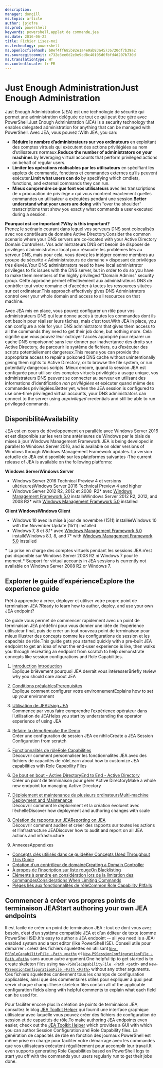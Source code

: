 ```yaml
---
description: 
manager: dongill
ms.topic: article
author: jpjofre
ms.prod: powershell
keywords: powershell,applet de commande,jea
ms.date: 2016-06-22
title: Fichier Lisez-moi
ms.technology: powershell
ms.openlocfilehash: b0ef4ff685b82e1a4e9ab83a45736720df7b39a2
ms.sourcegitcommit: c732e3ee6d2e0e9cd8c40105d6fbfd4d207b730d
ms.translationtype: HT
ms.contentlocale: fr-FR
---
```

# <a name="just-enough-administration"></a><span data-ttu-id="60ec1-103">Just Enough Administration</span><span class="sxs-lookup"><span data-stu-id="60ec1-103">Just Enough Administration</span></span>
<span data-ttu-id="60ec1-104">Just Enough Administration (JEA) est une technologie de sécurité qui permet une administration déléguée de tout ce qui peut être géré avec PowerShell.</span><span class="sxs-lookup"><span data-stu-id="60ec1-104">Just Enough Administration (JEA) is a security technology that enables delegated administration for anything that can be managed with PowerShell.</span></span>
<span data-ttu-id="60ec1-105">Avec JEA, vous pouvez :</span><span class="sxs-lookup"><span data-stu-id="60ec1-105">With JEA, you can:</span></span>
- <span data-ttu-id="60ec1-106">**Réduire le nombre d’administrateurs sur vos ordinateurs** en exploitant des comptes virtuels qui exécutent des actions privilégiées au nom d’utilisateurs normaux.</span><span class="sxs-lookup"><span data-stu-id="60ec1-106">**Reduce the number of administrators on your machines** by leveraging virtual accounts that perform privileged actions on behalf of regular users.</span></span>
- <span data-ttu-id="60ec1-107">**Limiter les opérations réalisables par les utilisateurs** en spécifiant les applets de commande, fonctions et commandes externes qu’ils peuvent exécuter.</span><span class="sxs-lookup"><span data-stu-id="60ec1-107">**Limit what users can do** by specifying which cmdlets, functions, and external commands they can run.</span></span>
- <span data-ttu-id="60ec1-108">**Mieux comprendre ce que font vos utilisateurs** avec les transcriptions de « procuration de privilège » qui vous montrent exactement quelles commandes un utilisateur a exécutées pendant une session.</span><span class="sxs-lookup"><span data-stu-id="60ec1-108">**Better understand what your users are doing** with "over the shoulder" transcriptions that show you exactly what commands a user executed during a session.</span></span>

<span data-ttu-id="60ec1-109">**Pourquoi est-ce important ?**</span><span class="sxs-lookup"><span data-stu-id="60ec1-109">**Why is this important?**</span></span>  
<span data-ttu-id="60ec1-110">Prenez le scénario courant dans lequel vos serveurs DNS sont colocalisés avec vos contrôleurs de domaine Active Directory.</span><span class="sxs-lookup"><span data-stu-id="60ec1-110">Consider the common scenario where your DNS servers are co-located with your Active Directory Domain Controllers.</span></span>
<span data-ttu-id="60ec1-111">Vos administrateurs DNS ont besoin de disposer de privilèges d’administrateur local pour résoudre les problèmes liés au serveur DNS, mais pour cela, vous devez les intégrer comme membres au groupe de sécurité « Administrateurs de domaine » disposant de privilèges très élevés.</span><span class="sxs-lookup"><span data-stu-id="60ec1-111">Your DNS administrators need to have local administrator privileges to fix issues with the DNS server, but in order to do so you have to make them members of the highly privileged "Domain Admins" security group.</span></span>
<span data-ttu-id="60ec1-112">Cette approche permet effectivement aux administrateurs DNS de contrôler tout votre domaine et d’accéder à toutes les ressources situées sur cet ordinateur.</span><span class="sxs-lookup"><span data-stu-id="60ec1-112">This approach effectively gives DNS Administrators control over your whole domain and access to all resources on that machine.</span></span>

<span data-ttu-id="60ec1-113">Avec JEA mis en place, vous pouvez configurer un rôle pour vos administrateurs DNS qui leur donne accès à toutes les commandes dont ils ont besoin pour réaliser leurs tâches, mais c’est tout.</span><span class="sxs-lookup"><span data-stu-id="60ec1-113">With JEA in place, you can configure a role for your DNS administrators that gives them access to all the commands they need to get their job done, but nothing more.</span></span>
<span data-ttu-id="60ec1-114">Cela signifie que vous pouvez leur octroyer l’accès approprié pour réparer un cache DNS empoisonné sans leur donner par inadvertance des droits sur Active Directory, de parcourir le système de fichiers, ou d’exécuter des scripts potentiellement dangereux.</span><span class="sxs-lookup"><span data-stu-id="60ec1-114">This means you can provide the appropriate access to repair a poisoned DNS cache without unintentionally giving them rights to Active Directory, or to browse the file system, or run potentially dangerous scripts.</span></span>
<span data-ttu-id="60ec1-115">Mieux encore, quand la session JEA est configurée pour utiliser des comptes virtuels privilégiés à usage unique, vos administrateurs DNS peuvent se connecter au serveur en utilisant des informations d’identification *non privilégiées* et exécuter quand même des commandes privilégiées.</span><span class="sxs-lookup"><span data-stu-id="60ec1-115">Better yet, when the JEA session is configured to use one-time privileged virtual accounts, your DNS administrators can connect to the server using *unprivileged* credentials and still be able to run privileged commands.</span></span>

## <a name="availability"></a><span data-ttu-id="60ec1-116">Disponibilité</span><span class="sxs-lookup"><span data-stu-id="60ec1-116">Availability</span></span>
<span data-ttu-id="60ec1-117">JEA est en cours de développement en parallèle avec Windows Server 2016 et est disponible sur les versions antérieures de Windows par le biais de mises à jour Windows Management Framework.</span><span class="sxs-lookup"><span data-stu-id="60ec1-117">JEA is being developed in parallel to Windows Server 2016, and is available on older versions of Windows through Windows Management Framework updates.</span></span>
<span data-ttu-id="60ec1-118">La version actuelle de JEA est disponible sur les plateformes suivantes :</span><span class="sxs-lookup"><span data-stu-id="60ec1-118">The current release of JEA is available on the following platforms:</span></span>

<span data-ttu-id="60ec1-119">**Windows Server**</span><span class="sxs-lookup"><span data-stu-id="60ec1-119">**Windows Server**</span></span>
- <span data-ttu-id="60ec1-120">Windows Server 2016 Technical Preview 4 et versions ultérieures</span><span class="sxs-lookup"><span data-stu-id="60ec1-120">Windows Server 2016 Technical Preview 4 and higher</span></span>
- <span data-ttu-id="60ec1-121">Windows Server 2012 R2, 2012 et 2008  R2\* avec [Windows Management Framework 5.0](https://www.microsoft.com/en-us/download/details.aspx?id=50395) installé</span><span class="sxs-lookup"><span data-stu-id="60ec1-121">Windows Server 2012 R2, 2012, and 2008 R2\* with [Windows Management Framework 5.0](https://www.microsoft.com/en-us/download/details.aspx?id=50395) installed</span></span>

<span data-ttu-id="60ec1-122">**Client Windows**</span><span class="sxs-lookup"><span data-stu-id="60ec1-122">**Windows Client**</span></span>
- <span data-ttu-id="60ec1-123">Windows 10 avec la mise à jour de novembre (1511) installée</span><span class="sxs-lookup"><span data-stu-id="60ec1-123">Windows 10 with the November Update (1511) installed</span></span>
- <span data-ttu-id="60ec1-124">Windows 7, 8 et 8.1\* avec [Windows Management Framework 5.0](https://www.microsoft.com/en-us/download/details.aspx?id=50395) installé</span><span class="sxs-lookup"><span data-stu-id="60ec1-124">Windows 8.1, 8, and 7\* with [Windows Management Framework 5.0](https://www.microsoft.com/en-us/download/details.aspx?id=50395) installed</span></span>

<span data-ttu-id="60ec1-125">\* La prise en charge des comptes virtuels pendant les sessions JEA n’est pas disponible sur Windows Server 2008 R2 ni Windows 7 pour le moment.</span><span class="sxs-lookup"><span data-stu-id="60ec1-125">\* Support for virtual accounts in JEA sessions is currently not available on Windows Server 2008 R2 or Windows 7.</span></span>


## <a name="explore-the-experience-guide"></a><span data-ttu-id="60ec1-126">Explorer le guide d’expérience</span><span class="sxs-lookup"><span data-stu-id="60ec1-126">Explore the experience guide</span></span>
<span data-ttu-id="60ec1-127">Prêt à apprendre à créer, déployer et utiliser votre propre point de terminaison JEA ?</span><span class="sxs-lookup"><span data-stu-id="60ec1-127">Ready to learn how to author, deploy, and use your own JEA endpoint?</span></span>

<span data-ttu-id="60ec1-128">Ce guide vous permet de commencer rapidement avec un point de terminaison JEA prédéfini pour vous donner une idée de l’expérience utilisateur final, puis de créer un tout nouveau point de terminaison pour mieux illustrer des concepts comme les configurations de session et les capacités de rôle.</span><span class="sxs-lookup"><span data-stu-id="60ec1-128">This guide gets you started quickly with a pre-built JEA endpoint to get an idea of what the end-user experience is like, then walks you through recreating an endpoint from scratch to help demonstrate concepts like session configurations and Role Capabilities.</span></span>

1.  <span data-ttu-id="60ec1-129">[Introduction](introduction.md) </span><span class="sxs-lookup"><span data-stu-id="60ec1-129">[Introduction](introduction.md) </span></span>  
<span data-ttu-id="60ec1-130">Explique brièvement pourquoi JEA devrait vous intéresser</span><span class="sxs-lookup"><span data-stu-id="60ec1-130">Briefly review why you should care about JEA</span></span>

2.  [<span data-ttu-id="60ec1-131">Conditions préalables</span><span class="sxs-lookup"><span data-stu-id="60ec1-131">Prerequisites</span></span>](prerequisites.md)  
<span data-ttu-id="60ec1-132">Explique comment configurer votre environnement</span><span class="sxs-lookup"><span data-stu-id="60ec1-132">Explains how to set up your environment</span></span>

3.  [<span data-ttu-id="60ec1-133">Utilisation de JEA</span><span class="sxs-lookup"><span data-stu-id="60ec1-133">Using JEA</span></span>](using-jea.md)  
<span data-ttu-id="60ec1-134">Commence par vous faire comprendre l’expérience opérateur dans l’utilisation de JEA</span><span class="sxs-lookup"><span data-stu-id="60ec1-134">Helps you start by understanding the operator experience of using JEA</span></span>

4.  [<span data-ttu-id="60ec1-135">Refaire la démo</span><span class="sxs-lookup"><span data-stu-id="60ec1-135">Remake the Demo</span></span>](remake-the-demo-endpoint.md)  
<span data-ttu-id="60ec1-136">Créer une configuration de session JEA ex nihilo</span><span class="sxs-lookup"><span data-stu-id="60ec1-136">Create a JEA Session Configuration from scratch</span></span>

5.  [<span data-ttu-id="60ec1-137">Fonctionnalités de rôle</span><span class="sxs-lookup"><span data-stu-id="60ec1-137">Role Capabilities</span></span>](role-capabilities.md)  
<span data-ttu-id="60ec1-138">Découvrir comment personnaliser les fonctionnalités JEA avec des fichiers de capacités de rôle</span><span class="sxs-lookup"><span data-stu-id="60ec1-138">Learn about how to customize JEA capabilities with Role Capability Files</span></span>

6.  [<span data-ttu-id="60ec1-139">De bout en bout - Active Directory</span><span class="sxs-lookup"><span data-stu-id="60ec1-139">End to End - Active Directory</span></span>](end-to-end---active-directory.md)  
<span data-ttu-id="60ec1-140">Créer un point de terminaison pour gérer Active Directory</span><span class="sxs-lookup"><span data-stu-id="60ec1-140">Make a whole new endpoint for managing Active Directory</span></span>

7.  [<span data-ttu-id="60ec1-141">Déploiement et maintenance de plusieurs ordinateurs</span><span class="sxs-lookup"><span data-stu-id="60ec1-141">Multi-machine Deployment and Maintenance</span></span>](multi-machine-deployment-and-maintenance.md)  
<span data-ttu-id="60ec1-142">Découvrir comment le déploiement et la création évoluent avec l’échelle</span><span class="sxs-lookup"><span data-stu-id="60ec1-142">Discover how deployment and authoring changes with scale</span></span>

8.  [<span data-ttu-id="60ec1-143">Création de rapports sur JEA</span><span class="sxs-lookup"><span data-stu-id="60ec1-143">Reporting on JEA</span></span>](reporting-on-jea.md)  
<span data-ttu-id="60ec1-144">Découvrir comment auditer et créer des rapports sur toutes les actions et l’infrastructure JEA</span><span class="sxs-lookup"><span data-stu-id="60ec1-144">Discover how to audit and report on all JEA actions and infrastructure</span></span>

9.  <span data-ttu-id="60ec1-145">Annexes</span><span class="sxs-lookup"><span data-stu-id="60ec1-145">Appendixes</span></span>
  - [<span data-ttu-id="60ec1-146">Concepts clés utilisés dans ce guide</span><span class="sxs-lookup"><span data-stu-id="60ec1-146">Key Concepts Used Throughout This Guide</span></span>](key-concepts-used-throughout-this-guide.md)  
  -  [<span data-ttu-id="60ec1-147">Création d’un contrôleur de domaine</span><span class="sxs-lookup"><span data-stu-id="60ec1-147">Creating a Domain Controller</span></span>](creating-a-domain-controller.md)  
  -  [<span data-ttu-id="60ec1-148">À propos de l’inscription sur liste rouge</span><span class="sxs-lookup"><span data-stu-id="60ec1-148">On Blacklisting</span></span>](on-blacklisting.md)  
  -  [<span data-ttu-id="60ec1-149">Éléments à prendre en considération lors de la limitation des commandes</span><span class="sxs-lookup"><span data-stu-id="60ec1-149">Considerations When Limiting Commands</span></span>](considerations-when-limiting-commands.md)  
  -  [<span data-ttu-id="60ec1-150">Pièges liés aux fonctionnalités de rôle</span><span class="sxs-lookup"><span data-stu-id="60ec1-150">Common Role Capability Pitfalls</span></span>](common-role-capability-pitfalls.md)

## <a name="start-authoring-your-own-jea-endpoints"></a><span data-ttu-id="60ec1-151">Commencer à créer vos propres points de terminaison JEA</span><span class="sxs-lookup"><span data-stu-id="60ec1-151">Start authoring your own JEA endpoints</span></span>
<span data-ttu-id="60ec1-152">Il est facile de créer un point de terminaison JEA : tout ce dont vous avez besoin, c’est d’un système compatible JEA et d’un éditeur de texte (comme PowerShell ISE).</span><span class="sxs-lookup"><span data-stu-id="60ec1-152">It's easy to author a JEA endpoint -- all you need is a JEA-enabled system and a text editor (like PowerShell ISE).</span></span>
<span data-ttu-id="60ec1-153">Conseil utile pour démarrer : créez des fichiers squelettes en utilisant [`New-PSRoleCapabilityFile -Path <path>`](https://technet.microsoft.com/library/mt631422.aspx) et [`New-PSSessionConfigurationFile -Path <Path>`](https://technet.microsoft.com/library/mt631422.aspx) sans aucun autre argument.</span><span class="sxs-lookup"><span data-stu-id="60ec1-153">One helpful tip to get started is to create skeleton files using [`New-PSRoleCapabilityFile -Path <path>`](https://technet.microsoft.com/library/mt631422.aspx) and [`New-PSSessionConfigurationFile -Path <Path>`](https://technet.microsoft.com/library/mt631422.aspx) without any other arguments.</span></span>
<span data-ttu-id="60ec1-154">Ces fichiers squelettes contiennent tous les champs de configuration applicables, ainsi que des commentaires utiles pour expliquer à quoi peut servir chaque champ.</span><span class="sxs-lookup"><span data-stu-id="60ec1-154">These skeleton files contain all of the applicable configuration fields along with helpful comments to explain what each field can be used for.</span></span>

<span data-ttu-id="60ec1-155">Pour faciliter encore plus la création de points de terminaison JEA, consultez le blog [JEA Toolkit Helper](http://blogs.technet.com/b/privatecloud/archive/2015/12/20/introducing-the-updated-jea-helper-tool.aspx) qui fournit une interface graphique utilisateur avec laquelle vous pouvez créer des fichiers de configuration de session et de capacités de rôle.</span><span class="sxs-lookup"><span data-stu-id="60ec1-155">To make authoring JEA endpoints even easier, check out the [JEA Toolkit Helper](http://blogs.technet.com/b/privatecloud/archive/2015/12/20/introducing-the-updated-jea-helper-tool.aspx) which provides a GUI with which you can author Session Configuration and Role Capability files.</span></span>
<span data-ttu-id="60ec1-156">La génération de capacités de rôle en fonction des journaux PowerShell est même prise en charge pour faciliter votre démarrage avec les commandes que vos utilisateurs exécutent régulièrement pour accomplir leur travail.</span><span class="sxs-lookup"><span data-stu-id="60ec1-156">It even supports generating Role Capabilities based on PowerShell logs to start you off with the commands your users regularly run to get their jobs done.</span></span>


